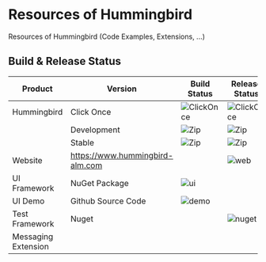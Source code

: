 # Resources of Hummingbird 
Resources of Hummingbird (Code Examples, Extensions, ...)

## Build & Release Status

Product | Version | Build Status | Release Status
---|---|---|---
Hummingbird | Click Once| ![ClickOnce](https://hummingbird.visualstudio.com/_apis/public/build/definitions/e4481dd4-13a9-413a-bbc3-905032a1726a/8/badge) | ![ClickOnce](https://rmsprodscussu1.vsrm.visualstudio.com/A4c7be80f-2544-4f26-b94a-8857d973e0ee/_apis/public/Release/badge/e4481dd4-13a9-413a-bbc3-905032a1726a/2/4)
 | | Development | ![Zip](https://hummingbird.visualstudio.com/_apis/public/build/definitions/e4481dd4-13a9-413a-bbc3-905032a1726a/6/badge?branchName=dev&api-version=4.1)| ![Zip](https://rmsprodscussu1.vsrm.visualstudio.com/A4c7be80f-2544-4f26-b94a-8857d973e0ee/_apis/public/Release/badge/e4481dd4-13a9-413a-bbc3-905032a1726a/3/7)
 | | Stable | ![Zip](https://hummingbird.visualstudio.com/_apis/public/build/definitions/e4481dd4-13a9-413a-bbc3-905032a1726a/6/badge?branchName=master&api-version=4.1) | ![Zip](https://rmsprodscussu1.vsrm.visualstudio.com/A4c7be80f-2544-4f26-b94a-8857d973e0ee/_apis/public/Release/badge/e4481dd4-13a9-413a-bbc3-905032a1726a/3/5)
Website | https://www.hummingbird-alm.com| |![web](https://hummingbird.visualstudio.com/_apis/public/build/definitions/e4481dd4-13a9-413a-bbc3-905032a1726a/12/badge)
UI Framework | NuGet Package | ![ui](https://hummingbird.visualstudio.com/_apis/public/build/definitions/e4481dd4-13a9-413a-bbc3-905032a1726a/11/badge) |
UI Demo | Github Source Code | ![demo](https://hummingbird.visualstudio.com/_apis/public/build/definitions/e4481dd4-13a9-413a-bbc3-905032a1726a/10/badge) |
Test Framework | Nuget | | ![nuget](https://rmsprodscussu1.vsrm.visualstudio.com/A4c7be80f-2544-4f26-b94a-8857d973e0ee/_apis/public/Release/badge/e4481dd4-13a9-413a-bbc3-905032a1726a/4/8)
Messaging Extension | | |
